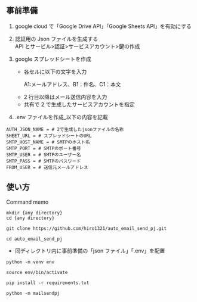 ## 事前準備

1. google cloud で「Google Drive API」「Google Sheets API」を有効にする
1. 認証用の Json ファイルを生成する<br>
   API とサービル>認証>サービスアカウント>鍵の作成
1. google スプレッドシートを作成

   - 各セルに以下の文字を入力

     A1:メールアドレス、B1：件名、C1：本文

   * 2 行目以降はメール送信内容を入力
   * 共有で 2 で生成したサービスアカウントを指定

1. .env ファイルを作成\_以下の内容を記載

```
AUTH_JSON_NAME = # 2で生成したjsonファイルの名称
SHEET_URL = # スプレッドシートのURL
SMTP_HOST_NAME = # SMTPのホスト名
SMTP_PORT = # SMTPのポート番号
SMTP_USER = # SMTPのユーザー名
SMTP_PASS = # SMTPのパスワード
FROM_USER = # 送信元メールアドレス
```

## 使い方

Command memo

```
mkdir {any directory}
cd {any directory}
```

```
git clone https://github.com/hiro1321/auto_email_send_pj.git
```

```
cd auto_email_send_pj
```

- 同ディレクトリ内に事前準備の「json ファイル」「.env」を配置

```
python -m venv env
```

```
source env/bin/activate
```

```
pip install -r requirements.txt
```

```
python -m mailsendpj
```

<br>
<br>
